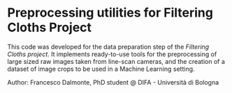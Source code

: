 # Preprocessing utilities for Filtering Cloths Project

This code was developed for the data preparation step of the *Filtering Cloths project*. It implements ready-to-use tools for the preprocessing of large sized raw images taken from line-scan cameras, and the creation of a dataset of image crops to be used in a Machine Learning setting.

Author: Francesco Dalmonte, PhD student @ DIFA - Università di Bologna
